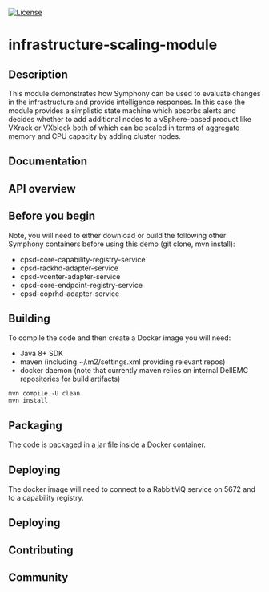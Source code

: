[![License](https://img.shields.io/badge/License-EPL%201.0-red.svg)](https://opensource.org/licenses/EPL-1.0)
# infrastructure-scaling-module
## Description
This module demonstrates how Symphony can be used to evaluate changes in the infrastructure and provide intelligence responses.  In this case the module provides a simplistic state machine which absorbs alerts and decides whether to add additional nodes to a vSphere-based product like VXrack or VXblock both of which can be scaled in terms of aggregate memory and CPU capacity by adding cluster nodes. 

## Documentation
## API overview
## Before you begin

Note, you will need to either download or build the following other Symphony containers before using this demo (git clone, mvn install):  
* cpsd-core-capability-registry-service
* cpsd-rackhd-adapter-service
* cpsd-vcenter-adapter-service
* cpsd-core-endpoint-registry-service
* cpsd-coprhd-adapter-service  

## Building
To compile the code and then create a Docker image you will need:
* Java 8+ SDK
* maven (including ~/.m2/settings.xml providing relevant repos)
* docker daemon
(note that currently maven relies on internal DellEMC repositories for build artifacts)  
  
```
mvn compile -U clean  
mvn install
```  

## Packaging
The code is packaged in a jar file inside a Docker container.  
## Deploying
The docker image will need to connect to a RabbitMQ service on 5672 and to a capability registry.


## Deploying
## Contributing
## Community
